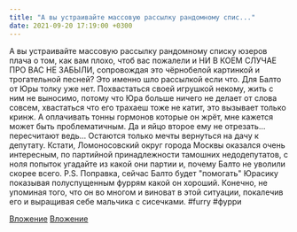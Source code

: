 ```yaml
---
title: "А вы устраивайте массовую рассылку рандомному спис..."
date: 2021-09-20 17:19:00 +0300
---
```


А вы устраивайте массовую рассылку рандомному списку юзеров плача о том, как вам плохо, чтоб вас пожалели и НИ В КОЕМ СЛУЧАЕ ПРО ВАС НЕ ЗАБЫЛИ, сопровождая это чёрнобелой картинкой и трогательной песней? Это именно шло рассылкой если что.
Для Балто от Юры толку уже нет. Похвастаться своей игрушкой некому, жить с ним не выносимо, потому что Юра больше ничего не делает от слова совсем, хвастаться что его трахаеш тоже не катит, это вызывает только кринж. А оплачивать тонны гормонов которые он жрёт, мне кажется может быть проблематичным. Да и яйцо второе ему не отрезать... пересчитают ведь... Остаются только мечты вернуться на дачу к депутату. Кстати, Ломоносовский округ города Москвы оказался очень интересным, по партийной принадлежности тамошних недодепутатов, с ноля попыток угадайте из какой они партии и, почему Балто не уволили скорее всего.
P.S. Поправка, сейчас Балто будет "помогать" Юрасику показывая полуспущенным фуррям какой он хороший. Конечно, не упоминая того, что он во многом и виноват в этой ситуации, покалечив его и выращивая себе мальчика с сисечками.
#furry #фурри


[Вложение](/assets/vk_photos/3/mXmY1cQ7BN4.jpg)
[Вложение](/assets/vk_photos/3/MKvewdSv6rE.jpg)

